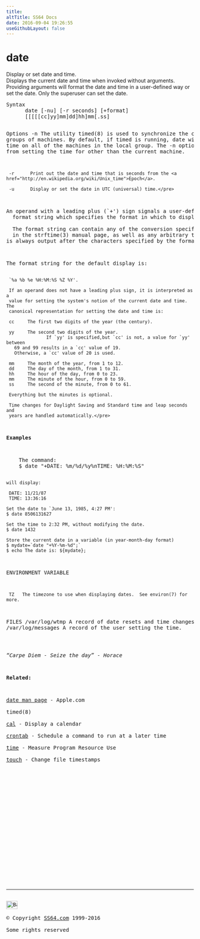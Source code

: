 ```yaml
---
title:
altTitle: SS64 Docs
date: 2016-09-04 19:26:55
useGithubLayout: false
---
```

<!-- #BeginLibraryItem "/Library/head_osx.lbi" --><!-- #EndLibraryItem --><h1>date</h1> 
<p>Display or set date and time. <br>
  Displays the current date and time when invoked without arguments. Providing 
  arguments will format the date and time in a user-defined way or set the date. 
Only the superuser can set the date. </p>
<pre>Syntax
      date [-nu] [-r seconds] [+format]
      [[[[[cc]yy]mm]dd]hh]mm[.ss]

Options
      -n     The utility timed(8) is used to synchronize the clocks on groups
             of machines.  By default, if timed is running, date will set the
             time on all of the machines in the local group.  The -n option
             stops date from setting the time for other than the current
             machine.

     -r      Print out the date and time that is seconds from the <a href="http://en.wikipedia.org/wiki/Unix_time">Epoch</a>.

     -u      Display or set the date in UTC (universal) time.</pre>
<p>An operand with a leading plus (`+') sign signals a user-defined 
  format string which specifies the format in which to display the date and time.<br>
  The format string can contain any of the conversion specifications described 
  in the strftime(3) manual page, as well as any arbitrary text. A <i>newline</i> character 
is always output after the characters specified by the format string.</p>
<pre>The format string for the default display is:

     `%a %b %e %H:%M:%S %Z %Y'.

     If an operand does not have a leading plus sign, it is interpreted as a
     value for setting the system's notion of the current date and time.  The
     canonical representation for setting the date and time is:

     cc     The first two digits of the year (the century).

     yy     The second two digits of the year.
                   If `yy' is specified,but `cc' is not, a value for `yy' between 
       69 and 99 results in a `cc' value of 19.
       Otherwise, a `cc' value of 20 is used.

     mm     The month of the year, from 1 to 12.
     dd     The day of the month, from 1 to 31.
     hh     The hour of the day, from 0 to 23.
     mm     The minute of the hour, from 0 to 59.
     ss     The second of the minute, from 0 to 61.

     Everything but the minutes is optional.

     Time changes for Daylight Saving and Standard time and leap seconds and
     years are handled automatically.</pre>
<p><b>Examples</b></p>
<pre>    The command:
    $ date "+DATE: %m/%d/%y%nTIME: %H:%M:%S"

    will display:

     DATE: 11/21/87
     TIME: 13:36:16

    Set the date to `June 13, 1985, 4:27 PM':
    $ date 8506131627

    Set the time to 2:32 PM, without modifying the date.
    $ date 1432

    Store the current date in a variable (in year-month-day format)
    $ mydate=`date "+%Y-%m-%d";`
    $ echo The date is: ${mydate};

ENVIRONMENT VARIABLE

     TZ   The timezone to use when displaying dates.  See environ(7) for more.

FILES
     /var/log/wtmp  A record of date resets and time changes.
     /var/log/messages  A record of the user setting the time.</pre>
<p class="quote"><i>“Carpe Diem - Seize the day” - Horace </i></p>
<p><b>Related:</b></p>
<p><a href="https://developer.apple.com/legacy/library/documentation/Darwin/Reference/ManPages/man1/date.1.html">date man page</a> - Apple.com<br>
timed(8) <br>
<a href="cal.html">cal</a> - Display a calendar<br>
<a href="crontab.html">crontab</a> - Schedule a command to run at a later time<br>
<a href="time.html">time</a> - Measure Program Resource Use <br>
<a href="touch.html">touch</a> - Change file timestamps </p><!-- #BeginLibraryItem "/Library/foot_osx.lbi" --><p>
<!-- OSX300 -->
<ins class="adsbygoogle" style="display:inline-block;width:300px;height:250px" data-ad-client="ca-pub-6140977852749469" data-ad-slot="1823340303"></ins>
<script>
(adsbygoogle = window.adsbygoogle || []).push({});
</script></p>
<hr>
<div id="bl" class="footer"><a href="date.html#"><img src="../images/top.png" width="30" height="22" alt="Back to the Top"></a></div>
<div id="br" class="footer, tagline">© Copyright <a href="../index.html">SS64.com</a> 1999-2016<br>
Some rights reserved</div><!-- #EndLibraryItem -->
